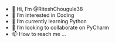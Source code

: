 - 👋 Hi, I’m @RiteshChougule38
- 👀 I’m interested in Coding 
- 🌱 I’m currently learning Python 
- 💞️ I’m looking to collaborate on PyCharm
- 📫 How to reach me ...

<!---
RiteshChougule38/RiteshChougule38 is a ✨ special ✨ repository because its `README.md` (this file) appears on your GitHub profile.
You can click the Preview link to take a look at your changes.
--->
